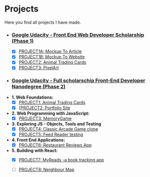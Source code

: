 # Projects
Here you find all projects I have made.

- ### [Google Udacity - Front End Web Developer Scholarship (Phase 1)](https://www.udacity.com/google-scholarships)
   - [x] [PROJECT1A: Mockup To Article](https://codepen.io/dianavile/pen/XzNNgX) 
   - [x] [PROJECT1B: Mockup To Website](https://codepen.io/dianavile/pen/wPozmP) 
   - [x] [PROJECT2: Animal Trading Cards](https://codepen.io/dianavile/pen/pdrXva) 
   - [x] [PROJECT3: PixelArt](https://codepen.io/dianavile/pen/MrEPOq) 

- ### [Google Udacity - Full scholarschip Front-End Developer Nanodegree (Phase 2)](https://eu.udacity.com/course/front-end-web-developer-nanodegree--nd001)
 - **1.&nbsp;Web Foundations:**  
     - [x] [PROJECT1: Animal Trading Cards](https://codepen.io/dianavile/pen/VQMOYp)  
     - [x] [[PROJECT2: Portfolio Site](https://dianavile.github.io/Udacity-Portfolio/)   
  - **2.&nbsp;Web Programming with JavaScript:**  
     - [x] [PROJECT3: MemoryGame](https://dianavile.github.io/Memory/)  
 - **3.&nbsp;Exploring JS - Objects, Tools and Testing**  
     - [x] [PROJECT4: Classic Arcade Game clone](https://dianavile.github.io/ArcadeGame/) 
     - [x] [PROJECT5: Feed Reader testing](https://dianavile.github.io/Jasmine-Test-FeedReader/)
  
  - **4.&nbsp;Front End Applications:**  
     - [x] [PROJECT6: Restaurant Reviews App](https://dianavile.github.io/mws-restaurant-stage-1/)    
  - **5.&nbsp;Building with React:**  
     - [x] [PROJECT7: MyReads -a book tracking app](https://github.com/dianavile/React-MyBooks) 
     - [ ] [PROJECT8: Neighbour Map]() 

 
